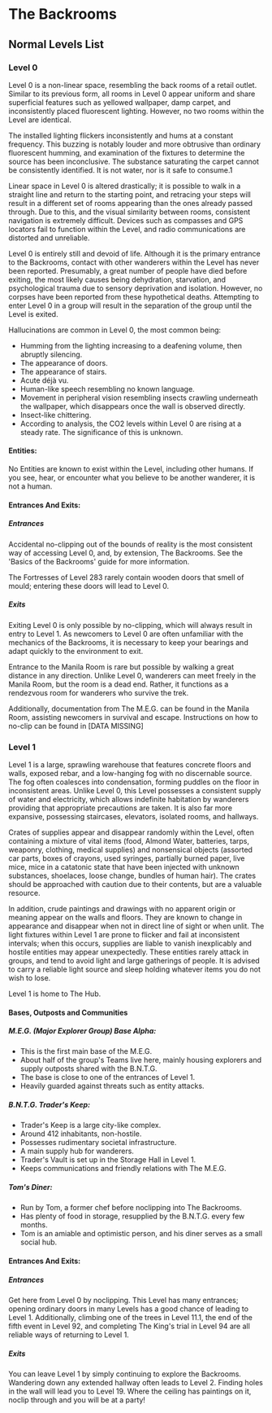 # The Backrooms

## Normal Levels List

### Level 0 

Level 0 is a non-linear space, resembling the back rooms of a retail outlet. Similar to its previous form, all rooms in Level 0 appear uniform and share superficial features such as yellowed wallpaper, damp carpet, and inconsistently placed fluorescent lighting. However, no two rooms within the Level are identical.

The installed lighting flickers inconsistently and hums at a constant frequency. This buzzing is notably louder and more obtrusive than ordinary fluorescent humming, and examination of the fixtures to determine the source has been inconclusive. The substance saturating the carpet cannot be consistently identified. It is not water, nor is it safe to consume.1

Linear space in Level 0 is altered drastically; it is possible to walk in a straight line and return to the starting point, and retracing your steps will result in a different set of rooms appearing than the ones already passed through. Due to this, and the visual similarity between rooms, consistent navigation is extremely difficult. Devices such as compasses and GPS locators fail to function within the Level, and radio communications are distorted and unreliable.

Level 0 is entirely still and devoid of life. Although it is the primary entrance to the Backrooms, contact with other wanderers within the Level has never been reported. Presumably, a great number of people have died before exiting, the most likely causes being dehydration, starvation, and psychological trauma due to sensory deprivation and isolation. However, no corpses have been reported from these hypothetical deaths. Attempting to enter Level 0 in a group will result in the separation of the group until the Level is exited.

Hallucinations are common in Level 0, the most common being:
- Humming from the lighting increasing to a deafening volume, then abruptly silencing.
- The appearance of doors.
- The appearance of stairs.
- Acute déjà vu.
- Human-like speech resembling no known language.
- Movement in peripheral vision resembling insects crawling underneath the wallpaper, which disappears once the wall is observed directly.
- Insect-like chittering.
- According to analysis, the CO2 levels within Level 0 are rising at a steady rate. The significance of this is unknown.

#### Entities:
No Entities are known to exist within the Level, including other humans. If you see, hear, or encounter what you believe to be another wanderer, it is not a human.

#### Entrances And Exits:
##### Entrances
Accidental no-clipping out of the bounds of reality is the most consistent way of accessing Level 0, and, by extension, The Backrooms. See the 'Basics of the Backrooms' guide for more information.

The Fortresses of Level 283 rarely contain wooden doors that smell of mould; entering these doors will lead to Level 0.

##### Exits
Exiting Level 0 is only possible by no-clipping, which will always result in entry to Level 1. As newcomers to Level 0 are often unfamiliar with the mechanics of the Backrooms, it is necessary to keep your bearings and adapt quickly to the environment to exit.

Entrance to the Manila Room is rare but possible by walking a great distance in any direction. Unlike Level 0, wanderers can meet freely in the Manila Room, but the room is a dead end. Rather, it functions as a rendezvous room for wanderers who survive the trek.

Additionally, documentation from The M.E.G. can be found in the Manila Room, assisting newcomers in survival and escape. Instructions on how to no-clip can be found in [DATA MISSING]
 






### Level 1

Level 1 is a large, sprawling warehouse that features concrete floors and walls, exposed rebar, and a low-hanging fog with no discernable source. The fog often coalesces into condensation, forming puddles on the floor in inconsistent areas. Unlike Level 0, this Level possesses a consistent supply of water and electricity, which allows indefinite habitation by wanderers providing that appropriate precautions are taken. It is also far more expansive, possessing staircases, elevators, isolated rooms, and hallways.

Crates of supplies appear and disappear randomly within the Level, often containing a mixture of vital items (food, Almond Water, batteries, tarps, weaponry, clothing, medical supplies) and nonsensical objects (assorted car parts, boxes of crayons, used syringes, partially burned paper, live mice, mice in a catatonic state that have been injected with unknown substances, shoelaces, loose change, bundles of human hair). The crates should be approached with caution due to their contents, but are a valuable resource.

In addition, crude paintings and drawings with no apparent origin or meaning appear on the walls and floors. They are known to change in appearance and disappear when not in direct line of sight or when unlit. The light fixtures within Level 1 are prone to flicker and fail at inconsistent intervals; when this occurs, supplies are liable to vanish inexplicably and hostile entities may appear unexpectedly. These entities rarely attack in groups, and tend to avoid light and large gatherings of people. It is advised to carry a reliable light source and sleep holding whatever items you do not wish to lose.

Level 1 is home to The Hub.

#### Bases, Outposts and Communities
##### M.E.G. (Major Explorer Group) Base Alpha:
- This is the first main base of the M.E.G.
- About half of the group's Teams live here, mainly housing explorers and supply outposts shared with the B.N.T.G.
- The base is close to one of the entrances of Level 1.
- Heavily guarded against threats such as entity attacks.

##### B.N.T.G. Trader's Keep:
- Trader's Keep is a large city-like complex.
- Around 412 inhabitants, non-hostile.
- Possesses rudimentary societal infrastructure.
- A main supply hub for wanderers.
- Trader's Vault is set up in the Storage Hall in Level 1.
- Keeps communications and friendly relations with The M.E.G.

##### Tom's Diner:
- Run by Tom, a former chef before noclipping into The Backrooms.
- Has plenty of food in storage, resupplied by the B.N.T.G. every few months.
- Tom is an amiable and optimistic person, and his diner serves as a small social hub.

#### Entrances And Exits:
##### Entrances
Get here from Level 0 by noclipping. This Level has many entrances; opening ordinary doors in many Levels has a good chance of leading to Level 1. Additionally, climbing one of the trees in Level 11.1, the end of the fifth event in Level 92, and completing The King's trial in Level 94 are all reliable ways of returning to Level 1.

##### Exits
You can leave Level 1 by simply continuing to explore the Backrooms. Wandering down any extended hallway often leads to Level 2. Finding holes in the wall will lead you to Level 19. Where the ceiling has paintings on it, noclip through and you will be at a party!